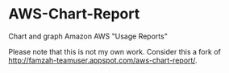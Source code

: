 AWS-Chart-Report
================

Chart and graph Amazon AWS "Usage Reports"


Please note that this is not my own work. Consider this a fork of http://famzah-teamuser.appspot.com/aws-chart-report/.